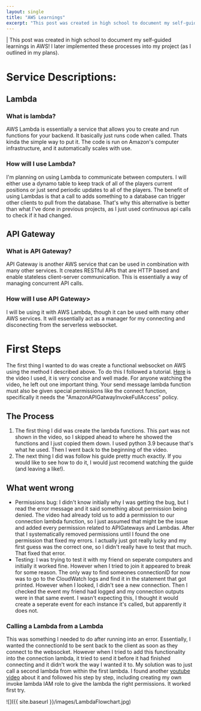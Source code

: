 ```yaml
---
layout: single
title: "AWS Learnings"
excerpt: "This post was created in high school to document my self-guided learnings in AWS!"
---
```


| This post was created in high school to document my self-guided learnings in AWS! I later implemented these processes into my project (as I outlined in my plans).

# Service Descriptions:

## Lambda

### What is lambda?

AWS Lambda is essentially a service that allows you to create and run functions for your backend. It basically just runs code when called. Thats kinda the simple way to put it. The code is run on Amazon's computer infrastructure, and it automatically scales with use. 

### How will I use Lambda?

I'm planning on using Lambda to communicate between computers. I will either use a dynamo table to keep track of all of the players current positions or just send periodic updates to all of the players. The benefit of using Lambdas is that a call to adds something to a database can trigger other clients to pull from the database. That's why this alternative is better than what I've done in previous projects, as I just used continuous api calls to check if it had changed. 

## API Gateway

### What is API Gateway?

API Gateway is another AWS service that can be used in combination with many other services. It creates RESTful APIs that are HTTP based and enable stateless client-server communication. This is essentially a way of managing concurrent API calls.

### How will I use API Gateway>

I will be using it with AWS Lambda, though it can be used with many other AWS services. It will essentially act as a manager for my connecting and disconecting from the serverless websocket. 


# First Steps

The first thing I wanted to do was create a functional websocket on AWS using the method I described above. To do this I followed a tutorial. [Here](https://www.youtube.com/watch?v=FIrzkt7kH80) is the video I used, it is very concise and well made. For anyone watching the video, he left out one important thing. Your send message lambda function must also be given special permissions like the connect function, specifically it needs the "AmazonAPIGatwayInvokeFullAccess" policy. 

## The Process

1. The first thing I did was create the lambda functions. This part was not shown in the video, so I skipped ahead to where he showed the functions and I just copied them down. I used python 3.9 because that's what he used. Then I went back to the beginning of the video. 
2. The next thing I did was follow his guide pretty much exactly. If you would like to see how to do it, I would just recomend watching the guide (and leaving a like!). 

## What went wrong
- Permissions bug: I didn't know initially why I was getting the bug, but I read the error message and it said something about permission being denied. The video had already told us to add a permission to our connection lambda function, so I just assumed that might be the issue and added every permission related to APIGateways and Lambdas. After that I systematically removed permissions until I found the one permission that fixed my errors. I actually just got really lucky and my first guess was the correct one, so I didn't really have to test that much. That fixed that error.
- Testing: I was trying to test it with my friend on seperate computers and initially it worked fine. However when I tried to join it appeared to break for some reason. The only way to find someones connectionID for now was to go to the CloudWatch logs and find it in the statement that got printed. However when I looked, I didn't see a new connection. Then I checked the event my friend had logged and my connection outputs were in that same event. I wasn't expecting this, I thought it would create a seperate event for each instance it's called, but apparently it does not. 


### Calling a Lambda from a Lambda

This was something I needed to do after running into an error. Essentially, I wanted the connectionId to be sent back to the client as soon as they connect to the websocket. However when I tried to add this functionality into the connection lambda, it tried to send it before it had finished connecting and it didn't work the way I wanted it to. My solution was to just call a second lambda from within the first lambda. I found another [youtube video](https://www.youtube.com/watch?v=Lf98s3NczBE) about it and followed his step by step, including creating my own invoke lambda IAM role to give the lambda the right permissions. It worked first try. 

![]({{ site.baseurl }}/images/LambdaFlowchart.jpg)